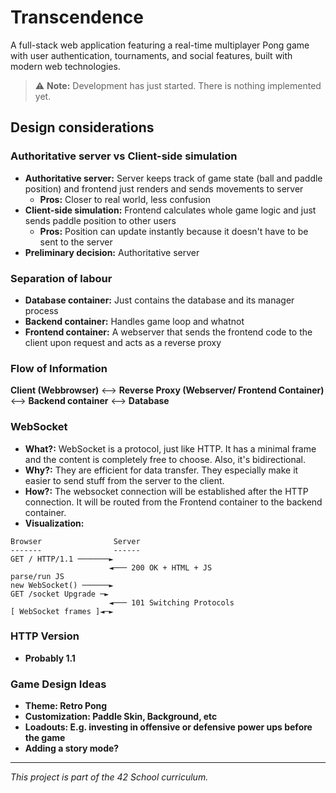 # Transcendence

A full-stack web application featuring a real-time multiplayer Pong game with user authentication, tournaments, and social features, built with modern web technologies.

> ⚠️ **Note:** Development has just started. There is nothing implemented yet.

## Design considerations

### Authoritative server vs Client-side simulation

-   **Authoritative server:** Server keeps track of game state (ball and paddle position) and frontend just renders and sends movements to server
    -   **Pros:** Closer to real world, less confusion
-   **Client-side simulation:** Frontend calculates whole game logic and just sends paddle position to other users
    -   **Pros:** Position can update instantly because it doesn't have to be sent to the server
-   **Preliminary decision:** Authoritative server

### Separation of labour

-   **Database container:** Just contains the database and its manager process
-   **Backend container:** Handles game loop and whatnot
-   **Frontend container:** A webserver that sends the frontend code to the client upon request and acts as a reverse proxy

### Flow of Information

**Client (Webbrowser)** <--> **Reverse Proxy (Webserver/ Frontend Container)** <--> **Backend container** <--> **Database**

### WebSocket

-   **What?:** WebSocket is a protocol, just like HTTP. It has a minimal frame and the content is completely free to choose. Also, it's bidirectional.
-   **Why?:** They are efficient for data transfer. They especially make it easier to send stuff from the server to the client.
-   **How?:** The websocket connection will be established after the HTTP connection. It will be routed from the Frontend container to the backend container.
-   **Visualization:**

```
Browser                Server
-------                ------
GET / HTTP/1.1 ───────►
                      ◄─── 200 OK + HTML + JS
parse/run JS
new WebSocket() ──────►
GET /socket Upgrade ─►
                      ◄─── 101 Switching Protocols
[ WebSocket frames ]◄─►
```

### HTTP Version

-   **Probably 1.1**

### Game Design Ideas

-   **Theme: Retro Pong**
-   **Customization: Paddle Skin, Background, etc**
-   **Loadouts: E.g. investing in offensive or defensive power ups before the game**
-   **Adding a story mode?**

---

_This project is part of the 42 School curriculum._
